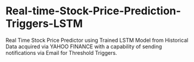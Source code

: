 # Real-time-Stock-Price-Prediction-Triggers-LSTM
Real Time Stock Price Predictor using Trained LSTM Model from Historical Data acquired via YAHOO FINANCE with a capability of sending notifications via Email for Threshold Triggers.
